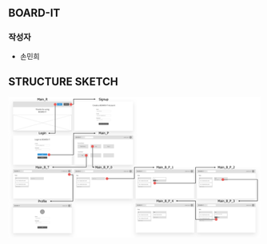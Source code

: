 ## BOARD-IT

### 작성자

- 손민희



## STRUCTURE SKETCH

<img src="https://github.com/minheeson/Board-It/blob/master/screenshots/StructureSketch.png" width=600/>